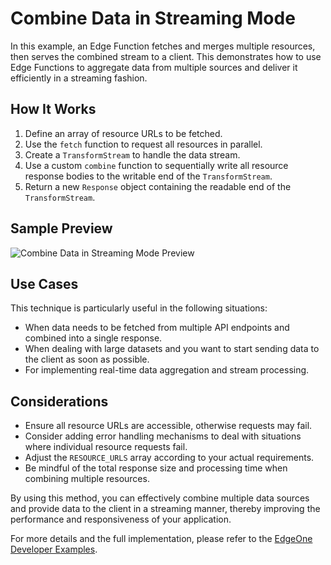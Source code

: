 # Combine Data in Streaming Mode

In this example, an Edge Function fetches and merges multiple resources, then serves the combined stream to a client. This demonstrates how to use Edge Functions to aggregate data from multiple sources and deliver it efficiently in a streaming fashion.

## How It Works

1. Define an array of resource URLs to be fetched.
2. Use the `fetch` function to request all resources in parallel.
3. Create a `TransformStream` to handle the data stream.
4. Use a custom `combine` function to sequentially write all resource response bodies to the writable end of the `TransformStream`.
5. Return a new `Response` object containing the readable end of the `TransformStream`.

## Sample Preview

![Combine Data in Streaming Mode Preview](../image/Combine-Data-in-Streaming-Mode.avif)

## Use Cases

This technique is particularly useful in the following situations:

- When data needs to be fetched from multiple API endpoints and combined into a single response.
- When dealing with large datasets and you want to start sending data to the client as soon as possible.
- For implementing real-time data aggregation and stream processing.

## Considerations

- Ensure all resource URLs are accessible, otherwise requests may fail.
- Consider adding error handling mechanisms to deal with situations where individual resource requests fail.
- Adjust the `RESOURCE_URLS` array according to your actual requirements.
- Be mindful of the total response size and processing time when combining multiple resources.

By using this method, you can effectively combine multiple data sources and provide data to the client in a streaming manner, thereby improving the performance and responsiveness of your application.

For more details and the full implementation, please refer to the [EdgeOne Developer Examples](https://edgeone.ai/developer/examples/hub-mergingresourcesandrespondinginstreamingmode).